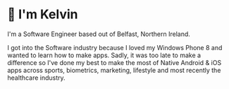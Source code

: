 # 👋 I'm Kelvin

I'm a Software Engineer based out of Belfast, Northern Ireland.

I got into the Software industry because I loved my Windows Phone 8 and wanted to learn how to make apps. Sadly, it was too late to make a difference so I've done my best to make the most of Native Android & iOS apps across sports, biometrics, marketing, lifestyle and most recently the healthcare industry.
